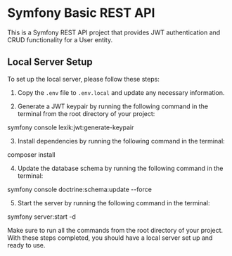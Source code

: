 # Symfony Basic REST API

This is a Symfony REST API project that provides JWT authentication and CRUD functionality for a User entity.

## Local Server Setup

To set up the local server, please follow these steps:

1. Copy the `.env` file to `.env.local` and update any necessary information.

2. Generate a JWT keypair by running the following command in the terminal from the root directory of your project:

symfony console lexik:jwt:generate-keypair

3. Install dependencies by running the following command in the terminal:

composer install

4. Update the database schema by running the following command in the terminal:

symfony console doctrine:schema:update --force

5. Start the server by running the following command in the terminal:

symfony server:start -d

Make sure to run all the commands from the root directory of your project. With these steps completed, you should have a local server set up and ready to use.
